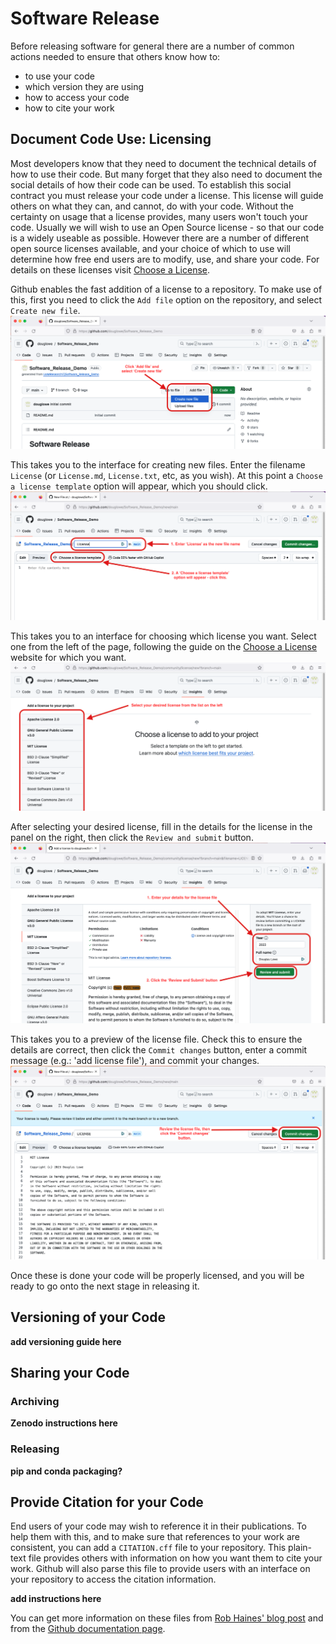 # Software Release

Before releasing software for general there are a number of common actions needed 
to ensure that others know how to:
- to use your code
- which version they are using
- how to access your code
- how to cite your work

## Document Code Use: Licensing

Most developers know that they need to document the technical details of how to use their code.
But many forget that they also need to document the social details of how their code can be used.
To establish this social contract you must release your code under a license. 
This license will guide others on what they can, and cannot, do with your code.
Without the certainty on usage that a license provides, many users won't touch your code.
Usually we will wish to use an Open Source license - so that our code is a widely useable
as possible. However there are a number of different open source licenses available,
and your choice of which to use will determine how free end users are to modify, use, and 
share your code. For details on these licenses visit [Choose a License](https://choosealicense.com).

Github enables the fast addition of a license to a repository. To make use of this, 
first you need to click the `Add file` option on the repository, and select `Create new file`.
![](fig/1-create_new_file.png)

This takes you to the interface for creating new files. Enter the filename `License` (or `License.md`,
`License.txt`, etc, as you wish). At this point a `Choose a license template` option will appear, which
you should click.
![](fig/2-create_license_file.png)

This takes you to an interface for choosing which license you want. Select one from the left of the page,
following the guide on the [Choose a License](https://choosealicense.com) website for which you want.
![](fig/3-choose_license.png)

After selecting your desired license, fill in the details for the license in the panel on the right, then
click the `Review and submit` button.
![](fig/4-enter_license_details.png)

This takes you to a preview of the license file. Check this to ensure the details are correct, then click
the `Commit changes` button, enter a commit message (e.g.: 'add license file'), and commit your changes.
![](fig/5-review_commit_changes.png)

Once these is done your code will be properly licensed, and you will be ready to go onto the next stage 
in releasing it.

## Versioning of your Code

**add versioning guide here**

## Sharing your Code

### Archiving

**Zenodo instructions here**

### Releasing

**pip and conda packaging?**

## Provide Citation for your Code

End users of your code may wish to reference it in their publications. To help them with this,
and to make sure that references to your work are consistent, you can add a `CITATION.cff` file
to your repository. This plain-text file provides others with information on how you want them
to cite your work. Github will also parse this file to provide users with an interface on
your repository to access the citation information.

**add instructions here**

You can get more information on these files from [Rob Haines' blog post](https://research-it.manchester.ac.uk/news/2021/09/09/introducing-software-citation/)
and from the [Github documentation page](https://docs.github.com/en/repositories/managing-your-repositorys-settings-and-features/customizing-your-repository/about-citation-files). 



